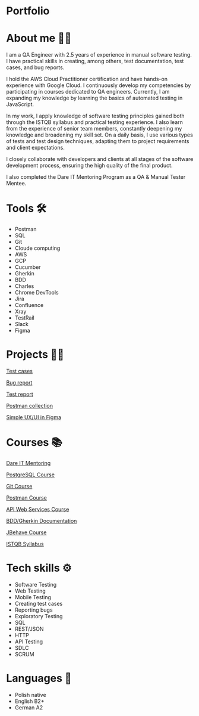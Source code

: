# Portfolio
# About me 🙋‍♀️
I am a QA Engineer with 2.5 years of experience in manual software testing. I have practical skills in creating, among others, test documentation, test cases, and bug reports.


I hold the AWS Cloud Practitioner certification and have hands-on experience with Google Cloud. I continuously develop my competencies by participating in courses dedicated to QA engineers. Currently, I am expanding my knowledge by learning the basics of automated testing in JavaScript.


In my work, I apply knowledge of software testing principles gained both through the ISTQB syllabus and practical testing experience. I also learn from the experience of senior team members, constantly deepening my knowledge and broadening my skill set. On a daily basis, I use various types of tests and test design techniques, adapting them to project requirements and client expectations.


I closely collaborate with developers and clients at all stages of the software development process, ensuring the high quality of the final product.


I also completed the Dare IT Mentoring Program as a QA & Manual Tester Mentee.
# Tools 🛠
- Postman
- SQL
- Git
- Cloude computing
- AWS
- GCP
- Cucumber
- Gherkin
- BDD
- Charles
- Chrome DevTools
- Jira
- Confluence
- Xray
- TestRail
- Slack
- Figma
# Projects 👩‍💻

[Test cases](https://github.com/cynamonia/respol-sklep-gherkin)

[Bug report](https://docs.google.com/document/d/18pCCevYuLpDqy68ciweajgdO-w_QMC_X9ZzNql0tJvw/edit)

[Test report](https://docs.google.com/document/d/1TCaJi_TvUCyPrwXSRYFAxiZEzSNc0_qMCeDuZnV_sK4/edit)

[Postman collection](https://github.com/cynamonia/portfolio/blob/d65e29c62369b32d4a180ff135ef6de4d3b00dbe/RespolHPL%20API%20testing.postman_collection.json)

[Simple UX/UI in Figma](https://www.figma.com/file/NEC3SKjTlGM8lvjmgpOCzc/Untitled?type=design&node-id=0%3A1&mode=design&t=K0mpwiXbGNZMC3zS-1)
# Courses 📚
[Dare IT Mentoring](https://www.dareit.io/mentoring)

[PostgreSQL Course](https://www.udemy.com/share/103RWg3@Q2JrY8RpRs2KvmaBXjHLMj8Id380CFi5GGFqKQ9rLLkpSqWGgdZ7V2zU00vXGhYm-A==/)

[Git Course](https://www.youtube.com/watch?v=8JJ101D3knE&t=2289s)

[Postman Course](https://www.youtube.com/watch?v=cGn_LTFCif0&list=PLhW3qG5bs-L9P22XSnRe4suiWL4acXG-g)

[API Web Services Course](https://www.youtube.com/playlist?list=PLhW3qG5bs-L9E2KV6vVdB-YTk-sRxmRAB)

[BDD/Gherkin Documentation](https://cucumber.io/docs/gherkin/)

[JBehave Course](https://jbehave.org/reference/stable/index.html)

[ISTQB Syllabus](https://sjsi.org/ist-qb/do-pobrania/)

# Tech skills ⚙️
- Software Testing
- Web Testing
- Mobile Testing
- Creating test cases
- Reporting bugs
- Exploratory Testing
- SQL
- REST/JSON
- HTTP
- API Testing
- SDLC
- SCRUM
# Languages 💬
- Polish native
- English B2+
- German A2
